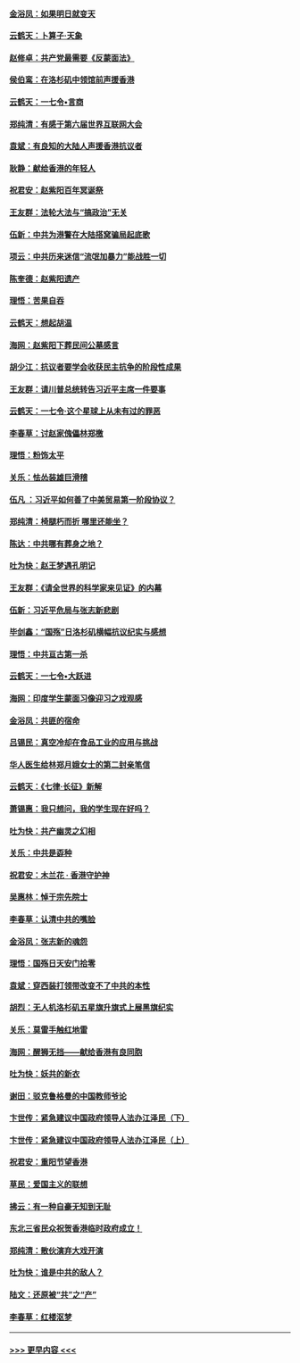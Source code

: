 #### [金浴凤：如果明日就变天](../pages/nsc993/n11611135.md?t=10251911) 
#### [云鹤天：卜算子‧天象](../pages/nsc993/n11609023.md?t=10251911) 
#### [赵修卓：共产党最需要《反蒙面法》](../pages/nsc993/n11608006.md?t=10251911) 
#### [侯伯鸾：在洛杉矶中领馆前声援香港](../pages/nsc993/n11607802.md?t=10251911) 
#### [云鹤天：一七令•言商](../pages/nsc993/n11606248.md?t=10251911) 
#### [郑纯清：有感于第六届世界互联网大会](../pages/nsc993/n11604718.md?t=10251911) 
#### [袁斌：有良知的大陆人声援香港抗议者](../pages/nsc993/n11603673.md?t=10251911) 
#### [耿静：献给香港的年轻人](../pages/nsc993/n11602462.md?t=10251911) 
#### [祝君安：赵紫阳百年冥诞祭](../pages/nsc993/n11601386.md?t=10251911) 
#### [王友群：法轮大法与“搞政治”无关](../pages/nsc993/n11601658.md?t=10251911) 
#### [伍新：中共为港警在大陆搭窝骗局起底歌](../pages/nsc993/n11601536.md?t=10251911) 
#### [项云：中共历来迷信“流氓加暴力”能战胜一切](../pages/nsc993/n11601496.md?t=10251911) 
#### [陈奎德：赵紫阳遗产](../pages/nsc993/n11601444.md?t=10251911) 
#### [理悟：苦果自吞](../pages/nsc993/n11601385.md?t=10251911) 
#### [云鹤天：想起胡温](../pages/nsc993/n11600033.md?t=10251911) 
#### [海网：赵紫阳下葬民间公墓感言](../pages/nsc993/n11600021.md?t=10251911) 
#### [胡少江：抗议者要学会收获民主抗争的阶段性成果](../pages/nsc993/n11599626.md?t=10251911) 
#### [王友群：请川普总统转告习近平主席一件要事](../pages/nsc993/n11599533.md?t=10251911) 
#### [云鹤天：一七令‧这个星球上从未有过的罪恶](../pages/nsc993/n11598881.md?t=10251911) 
#### [李春草：讨赵家傀儡林郑檄](../pages/nsc993/n11598789.md?t=10251911) 
#### [理悟：粉饰太平](../pages/nsc993/n11598776.md?t=10251911) 
#### [关乐：怯怂装雄巨滑稽](../pages/nsc993/n11598767.md?t=10251911) 
#### [伍凡 ：习近平如何善了中美贸易第一阶段协议？](../pages/nsc993/n11596305.md?t=10251911) 
#### [郑纯清：椅腿朽而折 哪里还能坐？](../pages/nsc993/n11596273.md?t=10251911) 
#### [陈达：中共哪有葬身之地？](../pages/nsc993/n11596253.md?t=10251911) 
#### [吐为快：赵王梦遇孔明记](../pages/nsc993/n11596208.md?t=10251911) 
#### [王友群：《请全世界的科学家来见证》的内幕](../pages/nsc993/n11594091.md?t=10251911) 
#### [伍新：习近平危局与张志新悲剧](../pages/nsc993/n11594089.md?t=10251911) 
#### [毕剑鑫：“国殇”日洛杉矶横幅抗议纪实与感想](../pages/nsc993/n11591301.md?t=10251911) 
#### [理悟：中共亘古第一杀](../pages/nsc993/n11590734.md?t=10251911) 
#### [云鹤天：一七令•大跃进](../pages/nsc993/n11590699.md?t=10251911) 
#### [海网：印度学生蒙面习像迎习之戏观感](../pages/nsc993/n11590675.md?t=10251911) 
#### [金浴凤：共匪的宿命](../pages/nsc993/n11586383.md?t=10251911) 
#### [吕锡民：真空冷却在食品工业的应用与挑战](../pages/nsc993/n11585819.md?t=10251911) 
#### [华人医生给林郑月娥女士的第二封亲笔信](../pages/nsc993/n11585124.md?t=10251911) 
#### [云鹤天：《七律·长征》新解](../pages/nsc993/n11584578.md?t=10251911) 
#### [萧锡惠：我只想问，我的学生现在好吗？](../pages/nsc993/n11583828.md?t=10251911) 
#### [吐为快：共产幽灵之幻相](../pages/nsc993/n11583224.md?t=10251911) 
#### [关乐：中共是孬种](../pages/nsc993/n11582099.md?t=10251911) 
#### [祝君安：木兰花 · 香港守护神](../pages/nsc993/n11581782.md?t=10251911) 
#### [吴惠林：悼于宗先院士](../pages/nsc993/n11580283.md?t=10251911) 
#### [李春草：认清中共的嘴脸](../pages/nsc993/n11579954.md?t=10251911) 
#### [金浴凤：张志新的魂怨](../pages/nsc993/n11579913.md?t=10251911) 
#### [理悟：国殇日天安门拾零](../pages/nsc993/n11579843.md?t=10251911) 
#### [袁斌：穿西装打领带改变不了中共的本性](../pages/nsc993/n11579814.md?t=10251911) 
#### [胡烈：无人机洛杉矶五星旗升旗式上展黑旗纪实](../pages/nsc993/n11579322.md?t=10251911) 
#### [关乐：莫雷手触红地雷](../pages/nsc993/n11577862.md?t=10251911) 
#### [海网：醒狮无挡——献给香港有良同胞](../pages/nsc993/n11577835.md?t=10251911) 
#### [吐为快：妖共的新衣](../pages/nsc993/n11577575.md?t=10251911) 
#### [谢田：驳克鲁格曼的中国教师爷论](../pages/nsc993/n11575034.md?t=10251911) 
#### [卞世传：紧急建议中国政府领导人法办江泽民（下）](../pages/nsc993/n11573390.md?t=10251911) 
#### [卞世传：紧急建议中国政府领导人法办江泽民（上）](../pages/nsc993/n11573208.md?t=10251911) 
#### [祝君安：重阳节望香港](../pages/nsc993/n11573190.md?t=10251911) 
#### [草民：爱国主义的联想](../pages/nsc993/n11572333.md?t=10251911) 
#### [拂云：有一种自豪无知到无耻](../pages/nsc993/n11572006.md?t=10251911) 
#### [东北三省民众祝贺香港临时政府成立！](../pages/nsc993/n11571215.md?t=10251911) 
#### [郑纯清：散伙演弃大戏开演](../pages/nsc993/n11570826.md?t=10251911) 
#### [吐为快：谁是中共的敌人？](../pages/nsc993/n11570817.md?t=10251911) 
#### [陆文：还原被“共”之“产”](../pages/nsc993/n11570798.md?t=10251911) 
#### [李春草：红楼沤梦](../pages/nsc993/n11569673.md?t=10251911) 

----
#### [ >>> 更早内容 <<< ](../indexes/nsc993-earlier.md)
